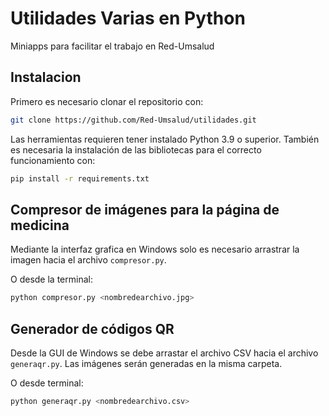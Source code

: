 # Utilidades Varias en Python

Miniapps para facilitar el trabajo en Red-Umsalud

## Instalacion

Primero es necesario clonar el repositorio con:

```sh
git clone https://github.com/Red-Umsalud/utilidades.git
```

Las herramientas requieren tener instalado Python 3.9 o superior. También es
necesaria la instalación de las bibliotecas para el correcto funcionamiento
con:

```sh
pip install -r requirements.txt
```

## Compresor de imágenes para la página de medicina

Mediante la interfaz grafica en Windows solo es necesario arrastrar la imagen hacia el
archivo `compresor.py`.

O desde la terminal:

```sh
python compresor.py <nombredearchivo.jpg>
```

## Generador de códigos QR

Desde la GUI de Windows se debe arrastar el archivo CSV hacia el archivo
`generaqr.py`. Las imágenes serán generadas en la misma carpeta.

O desde terminal:

```sh
python generaqr.py <nombredearchivo.csv>
```
